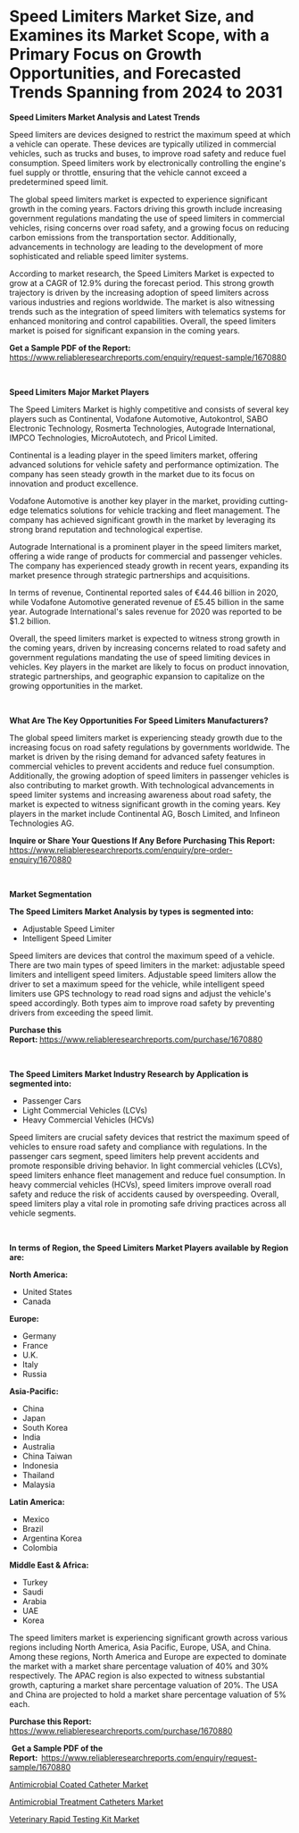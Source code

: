 <p><h1>Speed Limiters Market Size, and Examines its Market Scope, with a Primary Focus on Growth Opportunities, and Forecasted Trends Spanning from 2024 to 2031</h1></p><p><strong>Speed Limiters Market Analysis and Latest Trends</strong></p>
<p><p>Speed limiters are devices designed to restrict the maximum speed at which a vehicle can operate. These devices are typically utilized in commercial vehicles, such as trucks and buses, to improve road safety and reduce fuel consumption. Speed limiters work by electronically controlling the engine's fuel supply or throttle, ensuring that the vehicle cannot exceed a predetermined speed limit.</p><p>The global speed limiters market is expected to experience significant growth in the coming years. Factors driving this growth include increasing government regulations mandating the use of speed limiters in commercial vehicles, rising concerns over road safety, and a growing focus on reducing carbon emissions from the transportation sector. Additionally, advancements in technology are leading to the development of more sophisticated and reliable speed limiter systems.</p><p>According to market research, the Speed Limiters Market is expected to grow at a CAGR of 12.9% during the forecast period. This strong growth trajectory is driven by the increasing adoption of speed limiters across various industries and regions worldwide. The market is also witnessing trends such as the integration of speed limiters with telematics systems for enhanced monitoring and control capabilities. Overall, the speed limiters market is poised for significant expansion in the coming years.</p></p>
<p><strong>Get a Sample PDF of the Report:&nbsp;</strong> <a href="https://www.reliableresearchreports.com/enquiry/request-sample/1670880">https://www.reliableresearchreports.com/enquiry/request-sample/1670880</a></p>
<p>&nbsp;</p>
<p><strong>Speed Limiters Major Market Players</strong></p>
<p><p>The Speed Limiters Market is highly competitive and consists of several key players such as Continental, Vodafone Automotive, Autokontrol, SABO Electronic Technology, Rosmerta Technologies, Autograde International, IMPCO Technologies, MicroAutotech, and Pricol Limited. </p><p>Continental is a leading player in the speed limiters market, offering advanced solutions for vehicle safety and performance optimization. The company has seen steady growth in the market due to its focus on innovation and product excellence. </p><p>Vodafone Automotive is another key player in the market, providing cutting-edge telematics solutions for vehicle tracking and fleet management. The company has achieved significant growth in the market by leveraging its strong brand reputation and technological expertise. </p><p>Autograde International is a prominent player in the speed limiters market, offering a wide range of products for commercial and passenger vehicles. The company has experienced steady growth in recent years, expanding its market presence through strategic partnerships and acquisitions. </p><p>In terms of revenue, Continental reported sales of €44.46 billion in 2020, while Vodafone Automotive generated revenue of £5.45 billion in the same year. Autograde International's sales revenue for 2020 was reported to be $1.2 billion. </p><p>Overall, the speed limiters market is expected to witness strong growth in the coming years, driven by increasing concerns related to road safety and government regulations mandating the use of speed limiting devices in vehicles. Key players in the market are likely to focus on product innovation, strategic partnerships, and geographic expansion to capitalize on the growing opportunities in the market.</p></p>
<p>&nbsp;</p>
<p><strong>What Are The Key Opportunities For Speed Limiters Manufacturers?</strong></p>
<p><p>The global speed limiters market is experiencing steady growth due to the increasing focus on road safety regulations by governments worldwide. The market is driven by the rising demand for advanced safety features in commercial vehicles to prevent accidents and reduce fuel consumption. Additionally, the growing adoption of speed limiters in passenger vehicles is also contributing to market growth. With technological advancements in speed limiter systems and increasing awareness about road safety, the market is expected to witness significant growth in the coming years. Key players in the market include Continental AG, Bosch Limited, and Infineon Technologies AG.</p></p>
<p><strong>Inquire or Share Your Questions If Any Before Purchasing This Report:</strong> <a href="https://www.reliableresearchreports.com/enquiry/pre-order-enquiry/1670880">https://www.reliableresearchreports.com/enquiry/pre-order-enquiry/1670880</a></p>
<p>&nbsp;</p>
<p><strong>Market Segmentation</strong></p>
<p><strong>The Speed Limiters Market Analysis by types is segmented into:</strong></p>
<p><ul><li>Adjustable Speed Limiter</li><li>Intelligent Speed Limiter</li></ul></p>
<p><p>Speed limiters are devices that control the maximum speed of a vehicle. There are two main types of speed limiters in the market: adjustable speed limiters and intelligent speed limiters. Adjustable speed limiters allow the driver to set a maximum speed for the vehicle, while intelligent speed limiters use GPS technology to read road signs and adjust the vehicle's speed accordingly. Both types aim to improve road safety by preventing drivers from exceeding the speed limit.</p></p>
<p><strong>Purchase this Report:&nbsp;</strong><a href="https://www.reliableresearchreports.com/purchase/1670880">https://www.reliableresearchreports.com/purchase/1670880</a></p>
<p>&nbsp;</p>
<p><strong>The Speed Limiters Market Industry Research by Application is segmented into:</strong></p>
<p><ul><li>Passenger Cars</li><li>Light Commercial Vehicles (LCVs)</li><li>Heavy Commercial Vehicles (HCVs)</li></ul></p>
<p><p>Speed limiters are crucial safety devices that restrict the maximum speed of vehicles to ensure road safety and compliance with regulations. In the passenger cars segment, speed limiters help prevent accidents and promote responsible driving behavior. In light commercial vehicles (LCVs), speed limiters enhance fleet management and reduce fuel consumption. In heavy commercial vehicles (HCVs), speed limiters improve overall road safety and reduce the risk of accidents caused by overspeeding. Overall, speed limiters play a vital role in promoting safe driving practices across all vehicle segments.</p></p>
<p>&nbsp;</p>
<p><strong>In terms of Region, the Speed Limiters Market Players available by Region are:</strong></p>
<p>
    <p> <strong> North America: </strong>
        <ul>
            <li>United States</li>
            <li>Canada</li>
        </ul>
        </p> 
    <p> <strong> Europe: </strong>
        <ul>
            <li>Germany</li>
            <li>France</li>
            <li>U.K.</li>
            <li>Italy</li>
            <li>Russia</li>
        </ul>
        </p> 
    <p> <strong> Asia-Pacific: </strong>
        <ul>
            <li>China</li>
            <li>Japan</li>
            <li>South Korea</li>
            <li>India</li>
            <li>Australia</li>
            <li>China Taiwan</li>
            <li>Indonesia</li>
            <li>Thailand</li>
            <li>Malaysia</li>
        </ul>
        </p> 
    <p> <strong> Latin America: </strong>
        <ul>
            <li>Mexico</li>
            <li>Brazil</li>
            <li>Argentina Korea</li>
            <li>Colombia</li>
        </ul>
        </p> 
    <p> <strong> Middle East & Africa: </strong>
        <ul>
            <li>Turkey</li>
            <li>Saudi</li>
            <li>Arabia</li>
            <li>UAE</li>
            <li>Korea</li>
        </ul>
    </p>
    </p>
<p><p>The speed limiters market is experiencing significant growth across various regions including North America, Asia Pacific, Europe, USA, and China. Among these regions, North America and Europe are expected to dominate the market with a market share percentage valuation of 40% and 30% respectively. The APAC region is also expected to witness substantial growth, capturing a market share percentage valuation of 20%. The USA and China are projected to hold a market share percentage valuation of 5% each.</p></p>
<p><strong>Purchase this Report: </strong><a href="https://www.reliableresearchreports.com/purchase/1670880">https://www.reliableresearchreports.com/purchase/1670880</a></p>
<p>&nbsp;<strong>Get a Sample PDF of the Report:&nbsp;&nbsp;</strong><a href="https://www.reliableresearchreports.com/enquiry/request-sample/1670880">https://www.reliableresearchreports.com/enquiry/request-sample/1670880</a></p>
<p><strong></strong></p>
<p><p><a href="https://view.publitas.com/reportprime-1/antimicrobial-coated-catheter-market-research-report-forecasted-for-period-from-2023-2030-by-market-type-market-application-and-region/">Antimicrobial Coated Catheter Market</a></p><p><a href="https://view.publitas.com/reportprime-1/decoding-the-antimicrobial-treatment-catheters-market-a-deep-dive-into-the-latest-market-trends-market-segmentation-and-competitive-analysis/">Antimicrobial Treatment Catheters Market</a></p><p><a href="https://view.publitas.com/reportprime-1/insights-into-veterinary-rapid-testing-kit-market-size-analysing-market-share-trends-and-growth-from-2023-to-2030/">Veterinary Rapid Testing Kit Market</a></p></p>